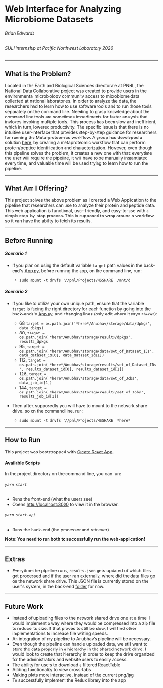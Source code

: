 # Web Interface for Analyzing Microbiome Datasets
###### Brian Edwards
###### SULI Internship at Pacific Northwest Laboratory 2020

---
## What is the Problem?
Located in the Earth and Biological Sciences directorate at PNNL, the National Data Collaborative project was created to provide users in the environmental microbiology community access to microbiome data collected at national laboratories. In order to analyze the data, the researchers had to learn how to use software tools and to run those tools separately on the command line. Needing to grasp knowledge about the command line tools are sometimes impediments for faster analysis that invloves invoking multiple tools. This process has been slow and inefficient, which in turn, lowered productivity. The specific issue is that there is no intuitive user-interface that provides step-by-step guidance for researchers for running the Meta-proteomics workflow.
A group has developed a solution [here](https://github.com/PNNL-Comp-Mass-Spec/NMDC-Proteomics-Workflow), by creating a metaproteomic workflow that can perform protein/peptide identification and characterization. However, even though this pipeline solves the problem, it creates a new one with that: everytime the user will require the pipeline, it will have to be manually instantiated every time, and valuable time will be used trying to learn how to run the pipeline.

---
## What Am I Offering?
This project solves the above problem as I created a Web Application to the pipeline that researchers can use to analyze their protein and peptide data. This web application is functional, user-friendly, and easy-to-use with a simple step-by-stop process. This is supposed to wrap around a workflow so it can have the ability to fetch its results.

---

## Before Running
##### Scenario 1
- If you plan on using the default variable `target` path values in the back-end's [App.py](https://github.com/brianedwards00/FlaskAndReact/blob/master/FlaskAndReact/react-flask-app/flask-backend/app.py), before running the app, on the command line, run:

    * `sudo mount -t drvfs '//pnl/Projects/MSSHARE' /mnt/d`
##### Scenario 2
- If you like to utilize your own unique path, ensure that the variable `target` is facing the right directory for each function by going into the back-ends's [App.py](https://github.com/brianedwards00/FlaskAndReact/blob/master/FlaskAndReact/react-flask-app/flask-backend/app.py), and changing lines (only edit where it says `*here*`):

    * 68 `target = os.path.join('*here*/Anubhav/storage/data/dpkgs', data_dpkgs)`
    * 80, `target = os.path.join('*here*/Anubhav/storage/results/dpkgs', results_dpkgs)`
    * 95, `target = os.path.join('*here*/Anubhav/storage/data/set_of_Dataset_IDs', data_dataset_id[0], data_dataset_id[1])`
    * 112, `target = os.path.join('*here*/Anubhav/storage/results/set_of_Dataset_IDs', results_dataset_id[0], results_dataset_id[1])`
    * 128, `target = os.path.join('*here*/Anubhav/storage/data/set_of_Jobs', data_job_id[1])`
    * 144, `target = os.path.join('*here*/Anubhav/storage/results/set_of_Jobs', results_job_id[1])`
- Then after, supposedly you will have to mount to the network share drive, so on the command line, run:

    * `sudo mount -t drvfs '//pnl/Projects/MSSHARE' *here*`
---
## How to Run
This project was bootstrapped with [Create React App](https://github.com/facebook/create-react-app).
#### Available Scripts
In the project directory on the command line, you can run:
###### `yarn start`
- Runs the front-end (what the users see)
- Opens [http://localhost:3000](http://localhost:3000) to view it in the browser.

###### `yarn start-api`
- Runs the back-end (the processor and retriever)

**Note: You need to run both to successfully run the web-application!**

---
## Extras
- Everytime the pipeline runs, `results.json` gets updated of which files got processed and if the user ran externally, where did the data files go on the network share drive. This JSON file is currently stored on the user's system, in the back-end [folder](https://github.com/brianedwards00/FlaskAndReact/blob/master/FlaskAndReact/react-flask-app/flask-backend/results.json) for now.
---
## Future Work
- Instead of uploading files to the network shared drive one at a time, I would implement a way where they would be compressed into a zip file to reduce its size. If that proves to still be slow, I will find other implementations to increase file writing speeds.
- An integration of my pipeline to Anubhav’s pipeline will be necessary. 
- Even though the pipeline can handle uploaded data, we still want to store the data properly in a hierarchy in the shared network drive. I would look to create that hierarchy in order to keep the drive organized for the administrators and website users to easily access.
- The ability for users to download a filtered ReactTable
- Adding functionality to view cross-tabs
- Making plots more interactive, instead of the current png/jpg
- To successfully implement the Redux library into the app
